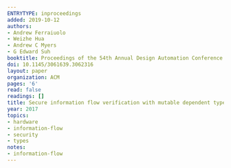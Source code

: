 ```yaml
---
ENTRYTYPE: inproceedings
added: 2019-10-12
authors:
- Andrew Ferraiuolo
- Weizhe Hua
- Andrew C Myers
- G Edward Suh
booktitle: Proceedings of the 54th Annual Design Automation Conference 2017
doi: 10.1145/3061639.3062316
layout: paper
organization: ACM
pages: '6'
read: false
readings: []
title: Secure information flow verification with mutable dependent types
year: 2017
topics:
- hardware
- information-flow
- security
- types
notes:
- information-flow
---
```


